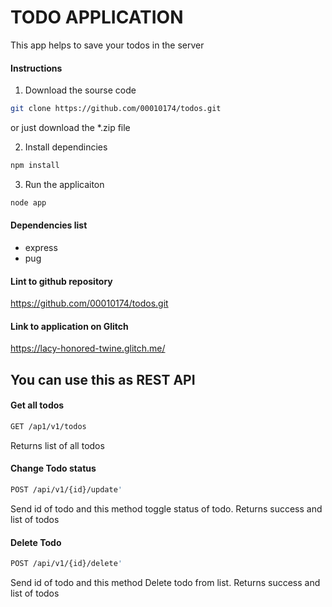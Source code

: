 # TODO APPLICATION

This app helps to save your todos in the server

#### Instructions

1. Download the sourse code
```bash
git clone https://github.com/00010174/todos.git
```

or just download the *.zip file

2. Install dependincies
```bash
npm install
```

3. Run the applicaiton
```bash
node app
```

#### Dependencies list
- express
- pug

#### Lint to github repository
https://github.com/00010174/todos.git

#### Link to application on Glitch
https://lacy-honored-twine.glitch.me/

## You can use this as REST API

#### Get all todos

```bash
GET /ap1/v1/todos
```

Returns list of all todos

#### Change Todo status
```bash
POST /api/v1/{id}/update'
```
Send id of todo and this method toggle status of todo.
Returns success and list of todos

#### Delete Todo 
```bash
POST /api/v1/{id}/delete'
```
Send id of todo and this method Delete todo from list.
Returns success and list of todos